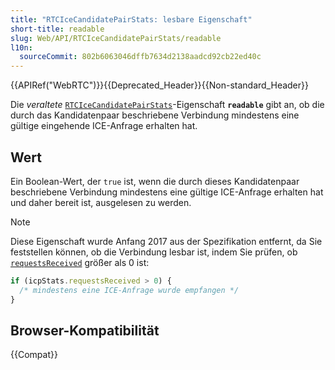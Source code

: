 ```yaml
---
title: "RTCIceCandidatePairStats: lesbare Eigenschaft"
short-title: readable
slug: Web/API/RTCIceCandidatePairStats/readable
l10n:
  sourceCommit: 802b6063046dffb7634d2138aadcd92cb22ed40c
---
```


{{APIRef("WebRTC")}}{{Deprecated_Header}}{{Non-standard_Header}}

Die _veraltete_ [`RTCIceCandidatePairStats`](/de/docs/Web/API/RTCIceCandidatePairStats)-Eigenschaft **`readable`** gibt an, ob die durch das Kandidatenpaar beschriebene Verbindung mindestens eine gültige eingehende ICE-Anfrage erhalten hat.

## Wert

Ein Boolean-Wert, der `true` ist, wenn die durch dieses Kandidatenpaar beschriebene Verbindung mindestens eine gültige ICE-Anfrage erhalten hat und daher bereit ist, ausgelesen zu werden.

> [!NOTE]
> Diese Eigenschaft wurde Anfang 2017 aus der Spezifikation entfernt, da Sie feststellen können, ob die Verbindung lesbar ist, indem Sie prüfen, ob [`requestsReceived`](/de/docs/Web/API/RTCIceCandidatePairStats/requestsReceived) größer als 0 ist:
>
> ```js
> if (icpStats.requestsReceived > 0) {
>   /* mindestens eine ICE-Anfrage wurde empfangen */
> }
> ```

## Browser-Kompatibilität

{{Compat}}

